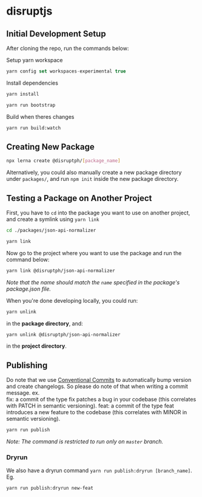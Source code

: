 # disruptjs

## Initial Development Setup

After cloning the repo, run the commands below:

Setup yarn workspace

```js
yarn config set workspaces-experimental true
```

Install dependencies

```sh
yarn install

yarn run bootstrap
```

Build when theres changes

```sh
yarn run build:watch
```

## Creating New Package

```sh
npx lerna create @disruptph/[package_name]
```

Alternatively, you could also manually create a new package directory under `packages/`, and run `npm init` inside the new package directory.

## Testing a Package on Another Project

First, you have to `cd` into the package you want to use on another project, and create a symlink using `yarn link`

```sh
cd ./packages/json-api-normalizer

yarn link
```

Now go to the project where you want to use the package and run the command below:

```sh
yarn link @disruptph/json-api-normalizer
```

_Note that the name should match the `name` specified in the package's package.json file._

When you're done developing locally, you could run:

```sh
yarn unlink
```

in the **package directory**, and:

```sh
yarn unlink @disruptph/json-api-normalizer
```

in the **project directory**.

## Publishing

Do note that we use [Conventional Commits](https://www.conventionalcommits.org/en/v1.0.0/) to automatically bump version and create changelogs. So please do note of that when writing a commit message.
ex.  
fix: a commit of the type fix patches a bug in your codebase (this correlates with PATCH in semantic versioning).
feat: a commit of the type feat introduces a new feature to the codebase (this correlates with MINOR in semantic versioning).

```sh
yarn run publish
```

_Note: The command is restricted to run only on `master` branch._

### Dryrun

We also have a dryrun command `yarn run publish:dryrun [branch_name]`. Eg.

```sh
yarn run publish:dryrun new-feat
```
